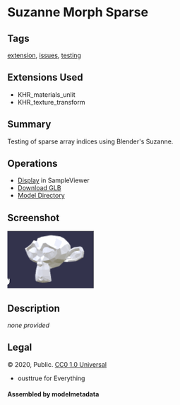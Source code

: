 # Suzanne Morph Sparse

## Tags

[extension](../../Models-extension.md), [issues](../../Models-issues.md), [testing](../../Models-testing.md)

## Extensions Used

* KHR_materials_unlit
* KHR_texture_transform

## Summary

Testing of sparse array indices using Blender's Suzanne.

## Operations

* [Display](https://github.khronos.org/glTF-Sample-Viewer-Release/?model=https://raw.GithubUserContent.com/KhronosGroup/glTF-Sample-Assets/main/./Models/SuzanneMorphSparse/glTF-Binary/SuzanneMorphSparse.glb) in SampleViewer
* [Download GLB](https://raw.GithubUserContent.com/KhronosGroup/glTF-Sample-Assets/main/./Models/SuzanneMorphSparse/glTF-Binary/SuzanneMorphSparse.glb)
* [Model Directory](./)

## Screenshot

![screenshot](screenshot/screenshot.gif)


## Description

_none provided_


## Legal

&copy; 2020, Public. [CC0 1.0 Universal](https://creativecommons.org/publicdomain/zero/1.0/legalcode)

 - ousttrue for Everything

#### Assembled by modelmetadata